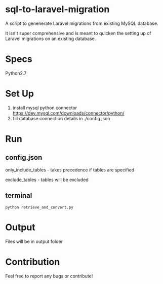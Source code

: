 # sql-to-laravel-migration

A script to genenerate Laravel migrations from existing MySQL database.

It isn't super comprehensive and is meant to quicken the setting up of Laravel migrations on an existing database.

# Specs

Python2.7

# Set Up

1. install mysql python connector https://dev.mysql.com/downloads/connector/python/
2. fill database connection details in ./config.json

# Run

## config.json

only_include_tables - takes precedence if tables are specified

exclude_tables - tables will be excluded

## terminal

```
python retrieve_and_convert.py
```

# Output

Files will be in output folder

# Contribution

Feel free to report any bugs or contribute!
